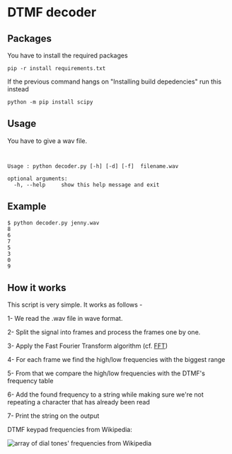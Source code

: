 # DTMF decoder


## Packages

You have to install the required packages

```
pip -r install requirements.txt
```

If the previous command hangs on "Installing build depedencies" run this instead

```
python -m pip install scipy
```

## Usage

You have to give a wav file.

```


Usage : python decoder.py [-h] [-d] [-f]  filename.wav

optional arguments:
  -h, --help     show this help message and exit
```

## Example


```
$ python decoder.py jenny.wav
8
6
7
5
3
0
9
```


## How it works


This script is very simple. It works as follows -

1- We read the .wav file in wave format.

2- Split the signal into frames and process the frames one by one.

3- Apply the Fast Fourier Transform algorithm (cf. [FFT](https://en.wikipedia.org/wiki/Fast_Fourier_transform))

4- For each frame we find the high/low frequencies with the biggest range

5- From that we compare the high/low frequencies with the DTMF's frequency table

6- Add the found frequency to a string while making sure we're not repeating a character that has already been read

7- Print the string on the output



DTMF keypad frequencies from Wikipedia:

![array of dial tones' frequencies from Wikipedia](https://en.wikipedia.org/wiki/Dual-tone_multi-frequency_signaling)

